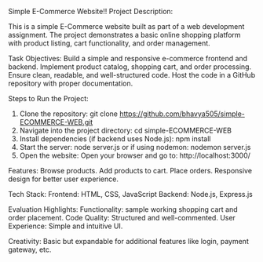 Simple E-Commerce Website!!
Project Description:

This is a simple E-Commerce website built as part of a web development assignment.
The project demonstrates a basic online shopping platform with product listing, cart functionality, and order management.

Task Objectives:
Build a simple and responsive e-commerce frontend and backend.
Implement product catalog, shopping cart, and order processing.
Ensure clean, readable, and well-structured code.
Host the code in a GitHub repository with proper documentation.

Steps to Run the Project:
1. Clone the repository:
git clone https://github.com/bhavya505/simple-ECOMMERCE-WEB.git
2. Navigate into the project directory:
cd simple-ECOMMERCE-WEB
3. Install dependencies (if backend uses Node.js):
npm install
4. Start the server:
node server.js
or if using nodemon:
nodemon server.js
5. Open the website: Open your browser and go to:
http://localhost:3000/

Features:
Browse products.
Add products to cart.
Place orders.
Responsive design for better user experience.

Tech Stack:
Frontend: HTML, CSS, JavaScript
Backend: Node.js, Express.js

Evaluation Highlights:
Functionality: sample working shopping cart and order placement.
Code Quality: Structured and well-commented.
User Experience: Simple and intuitive UI.

Creativity: Basic but expandable for additional features like login, payment gateway, etc.

